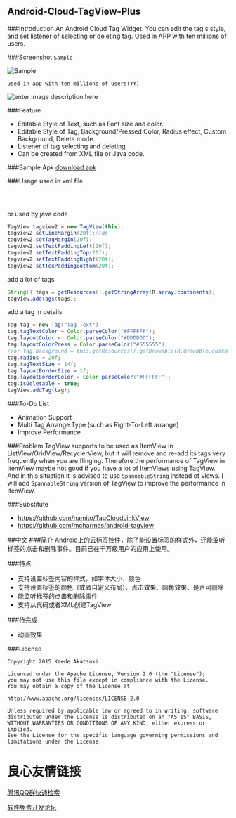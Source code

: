 ## Android-Cloud-TagView-Plus
###Introduction
An Android Cloud Tag Widget. You can edit the tag's style, and set listener of selecting or deleting tag. Used in APP with ten millions of users. 

###Screenshot
`Sample`

![Sample](https://lh3.googleusercontent.com/N3-r6Z_F0Uu3hT5Fs4H4y0SNW5pjaUuBMu3qLZsPgoQ=s600)

`used in app with ten millions of users(YY)`

![enter image description here](https://lh3.googleusercontent.com/-okm7rbiOw40/VUbX3t_SPxI/AAAAAAAAA_8/q1JBPKQpQyw/s600/Screenshot_2015-03-27-16-35-42.png)

###Feature

- Editable Style of Text, such as Font size and color.
- Editable Style of Tag, Background/Pressed Color, Radius effect, Custom Background, Delete mode.
- Listener of tag selecting and deleting.
- Can be created from XML file or Java code.

###Sample Apk
[download apk](raw/sample-debug.apk)

###Usage
used in xml file
```java
 
 
```
or used by java code
```java
TagView tagview2 = new TagView(this);
tagview2.setLineMargin(20f);//dp
tagview2.setTagMargin(20f);
tagview2.setTextPaddingLeft(20f);
tagview2.setTextPaddingTop(20f);
tagview2.setTextPaddingRight(20f);
tagview2.setTexPaddingBottom(20f);
```
add a lot of tags
```java
String[] tags = getResources().getStringArray(R.array.continents);
tagView.addTags(tags);
```
add a tag in details
```java
Tag tag = new Tag("Tag Text");
tag.tagTextColor = Color.parseColor("#FFFFFF");
tag.layoutColor =  Color.parseColor("#DDDDDD");
tag.layoutColorPress = Color.parseColor("#555555");
//or tag.background = this.getResources().getDrawable(R.drawable.custom_bg);
tag.radius = 20f;
tag.tagTextSize = 14f;
tag.layoutBorderSize = 1f;
tag.layoutBorderColor = Color.parseColor("#FFFFFF");
tag.isDeletable = true;
tagView.addTag(tag);
```

###To-Do List

 - Animation Support 
 - Multi Tag Arrange Type (such as Right-To-Left arrange)
 - Improve Performance

###Problem
TagView supports to be used as ItemView in ListView/GridView/RecyclerView, but it will remove and re-add its tags very frequently when you are flinging. Therefore the performance of TagView in ItemView maybe not good if you have a lot of ItemViews using TagView. And in this situation it is advised to use `SpannableString` instead of views. I will add `SpannableString` version of TagView to improve the performance in ItemView.

###Substitute

- https://github.com/namito/TagCloudLinkView
- https://github.com/mcharmas/android-tagview

##中文
###简介
Android上的云标签控件，除了能设置标签的样式外，还能监听标签的点击和删除事件。目前已在千万级用户的应用上使用。

###特点

- 支持设置标签内容的样式，如字体大小、颜色
- 支持设置标签的颜色（或者自定义布局）、点击效果、圆角效果、是否可删除
- 能监听标签的点击和删除事件
- 支持从代码或者XML创建TagView

###待完成

- 动画效果

###License

    Copyright 2015 Kaede Akatsuki

    Licensed under the Apache License, Version 2.0 (the "License");
    you may not use this file except in compliance with the License.
    You may obtain a copy of the License at

    http://www.apache.org/licenses/LICENSE-2.0

    Unless required by applicable law or agreed to in writing, software
    distributed under the License is distributed on an "AS IS" BASIS,
    WITHOUT WARRANTIES OR CONDITIONS OF ANY KIND, either express or implied.
    See the License for the specific language governing permissions and
    limitations under the License.




 # 良心友情链接

[腾讯QQ群快速检索](http://u.720life.cn/s/8cf73f7c)

[软件免费开发论坛](http://u.720life.cn/s/bbb01dc0)